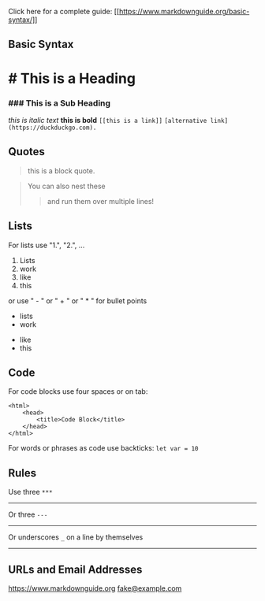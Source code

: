 Click here for a complete guide: [[https://www.markdownguide.org/basic-syntax/]]

## Basic Syntax
# # This is a Heading
### ### This is a Sub Heading

_this is italic text_
**this is bold**
`[[this is a link]]`
`[alternative link](https://duckduckgo.com).`
## Quotes

>  this is a block quote.

> You can also nest these
> > and run them over
> > multiple lines!
## Lists

For lists use "1.", "2.", ...
1. Lists
2. work
3. like
4. this

or use " - " or " + " or " * " for bullet points

- lists
- work
* like
* this
## Code

For code blocks use four spaces or on tab:

	<html>
		<head>
			<title>Code Block</title>
		</head>
	</html>

For words or phrases as code use backticks:
`let var = 10`
## Rules

Use three `***`

***

Or three `---`

---

Or underscores `_` on a line by themselves

___

## URLs and Email Addresses
<https://www.markdownguide.org>
<fake@example.com>

